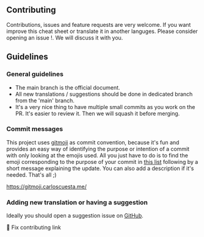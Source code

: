 ## Contributing
Contributions, issues and feature requests are very welcome. If you want improve this cheat sheet or translate it in another languges. Please consider opening an issue !. We will discuss it with you.

## Guidelines

### General guidelines

- The main branch is the official document.
- All new translations / suggestions should be done in dedicated branch from the 'main' branch.
- It's a very nice thing to have multiple small commits as you work on the PR. It's easier to review it. Then we will squash it before merging.

### Commit messages

This project uses [gitmoji](https://gitmoji.carloscuesta.me/) as commit convention, because it's fun and provides an easy way of identifying the purpose or intention of a commit with only looking at the emojis used. All you just have to do is to find the emoji corresponding to the purpose of your commit in [this list](https://gitmoji.carloscuesta.me/) following by a short message explaining the update. You can also add a description if it's needed. That's all ;)

https://gitmoji.carloscuesta.me/

### Adding new translation or having a suggestion

Ideally you should open a suggestion issue on [GitHub](https://github.com/zenika-open-source/how-to-promote-my-open-source/issues).


🐛 Fix contributing link
